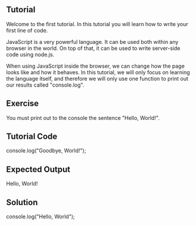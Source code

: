 Tutorial
--------

Welcome to the first tutorial. In this tutorial you will learn how to write your first line of code.

JavaScript is a very powerful language. It can be used both within any browser in the world. On top of that, it can be used to write server-side code using node.js.

When using JavaScript inside the browser, we can change how the page looks like and how it behaves. In this tutorial, we will only focus on learning the language itself, and therefore we will only use one function to print out our results called "console.log".

Exercise
--------

You must print out to the console the sentence "Hello, World!".

Tutorial Code
-------------

console.log("Goodbye, World!");

Expected Output
---------------

Hello, World!

Solution
--------

console.log("Hello, World");
